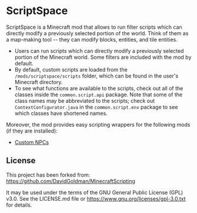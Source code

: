 ScriptSpace
===========

ScriptSpace is a Minecraft mod that allows to run filter scripts which can directly modify a previously selected portion of the world. Think of them as a map-making tool -- they can modify blocks, entities, and tile entities.

* Users can run scripts which can directly modify a previously selected portion of the Minecraft world. Some filters are included with the mod by default.
* By default, custom scripts are loaded from the `/mods/scriptspace/scripts` folder, which can be found in the user's Minecraft directory.
* To see what functions are available to the scripts, check out all of the classes inside the `common.script.api` package. Note that some of the class names may be abbreviated to the scripts; check out `ContextConfigurator.java` in the `common.script.env` package to see which classes have shortened names.

Moreover, the mod provides easy scripting wrappers for the following mods (if they are installed):

* [Custom NPCs](http://www.kodevelopment.nl/minecraft/customnpcs)

License
-------

This project has been forked from: https://github.com/DavidGoldman/MinecraftScripting

It may be used under the terms of the GNU General Public License (GPL) v3.0. See the LICENSE.md file or https://www.gnu.org/licenses/gpl-3.0.txt for details.
